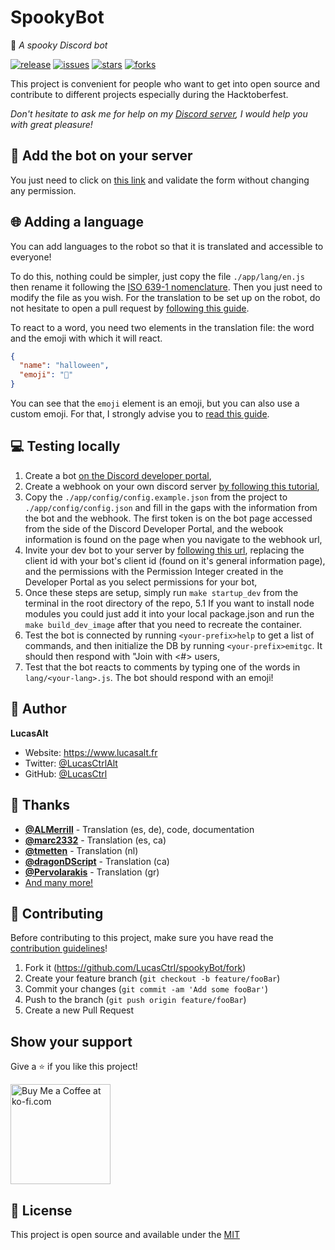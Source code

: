 # SpookyBot
🎃 *A spooky Discord bot*

[![release](https://img.shields.io/github/release/LucasCtrl/spookyBot.svg?style=flat-square&logo=github&logoColor=fafafa&colorA=191b25&colorB=32cb8b)](https://github.com/LucasCtrl/spookyBot/releases/latest)
[![issues](https://img.shields.io/github/issues/LucasCtrl/spookyBot.svg?style=flat-square&colorA=191b25)](https://github.com/LucasCtrl/spookyBot/issues)
[![stars](https://img.shields.io/github/stars/LucasCtrl/spookyBot.svg?style=flat-square&colorA=191b25)](https://github.com/LucasCtrl/spookyBot/stargazers)
[![forks](https://img.shields.io/github/forks/LucasCtrl/spookyBot.svg?style=flat-square&colorA=191b25)](https://github.com/LucasCtrl/spookyBot/network)

This project is convenient for people who want to get into open source and contribute to different projects especially during the Hacktoberfest.

*Don't hesitate to ask me for help on my [Discord server](https://discord.gg/nEDcagb), I would help you with great pleasure!*

## 🤖 Add the bot on your server

You just need to click on [this link](https://discord.com/oauth2/authorize?client_id=761568927188123669&scope=bot&permissions=1141124160) and validate the form without changing any permission.

## 🌐 Adding a language

You can add languages to the robot so that it is translated and accessible to everyone!

To do this, nothing could be simpler, just copy the file `./app/lang/en.js` then rename it following the [ISO 639-1 nomenclature](http://www.mathguide.de/info/tools/languagecode.html).
Then you just need to modify the file as you wish. For the translation to be set up on the robot, do not hesitate to open a pull request by [following this guide](https://github.com/LucasCtrl/spookyBot/blob/main/README.md#-contributing).

To react to a word, you need two elements in the translation file: the word and the emoji with which it will react.

```json
{
  "name": "halloween",
  "emoji": "🎃"
}
```

You can see that the `emoji` element is an emoji, but you can also use a custom emoji. For that, I strongly advise you to [read this guide](https://discordjs.guide/popular-topics/reactions.html#custom-emojis).

## 💻 Testing locally
1. Create a bot [on the Discord developer portal](https://discord.com/developers/applications),
2. Create a webhook on your own discord server [by following this tutorial](https://docs.gitlab.com/ee/user/project/integrations/discord_notifications.html),
3. Copy the `./app/config/config.example.json` from the project to `./app/config/config.json` and fill in the gaps with the information from the bot and the webhook. The first token is on the bot page accessed from the side of the Discord Developer Portal, and the webook information is found on the page when you navigate to the webhook url,
4. Invite your dev bot to your server by [following this url](https://discord.com/oauth2/authorize?client_id=761568927188123669&scope=bot&permissions=1141124160), replacing the client id with your bot's client id (found on it's general information page), and the permissions with the Permission Integer created in the Developer Portal as you select permissions for your bot,
5. Once these steps are setup, simply run `make startup_dev` from the terminal in the root directory of the repo,
5.1 If you want to install node modules you could just add it into your local package.json and run the `make build_dev_image` after that you need to recreate the container.
6. Test the bot is connected by running `<your-prefix>help` to get a list of commands, and then initialize the DB by running `<your-prefix>emitgc`. It should then respond with "Join <your-server> with <#> users,
7. Test that the bot reacts to comments by typing one of the words in `lang/<your-lang>.js`. The bot should respond with an emoji!

## 👤 Author

**LucasAlt**
* Website: https://www.lucasalt.fr
* Twitter: [@LucasCtrlAlt](https://twitter.com/LucasCtrlAlt)
* GitHub: [@LucasCtrl](https://github.com/LucasCtrl)

## 🙏 Thanks
* [**@ALMerrill**](https://github.com/ALMerrill) - Translation (es, de), code, documentation
* [**@marc2332**](https://github.com/marc2332) - Translation (es, ca)
* [**@tmetten**](https://github.com/tmetten) - Translation (nl)
* [**@dragonDScript**](https://github.com/dragonDScript) - Translation (ca)
* [**@Pervolarakis**](https://github.com/Pervolarakis) - Translation (gr)
* [And many more!](https://github.com/LucasCtrl/spookyBot/graphs/contributors)

## 🤝 Contributing

Before contributing to this project, make sure you have read the [contribution guidelines](https://github.com/LucasCtrl/spookyBot/blob/main/CONTRIBUTING.md)!

1. Fork it (https://github.com/LucasCtrl/spookyBot/fork)
2. Create your feature branch (`git checkout -b feature/fooBar`)
3. Commit your changes (`git commit -am 'Add some fooBar'`)
4. Push to the branch (`git push origin feature/fooBar`)
5. Create a new Pull Request

## Show your support

Give a ⭐️ if you like this project!

<a href='https://ko-fi.com/S6S21FLR2' target='_blank'>
  <img width='160' style='border:0px;width:160px;' src='https://cdn.ko-fi.com/cdn/kofi1.png?v=2' border='0' alt='Buy Me a Coffee at ko-fi.com' />
</a>

## 📝 License

This project is open source and available under the [MIT](https://github.com/LucasCtrl/spookyBot/blob/master/LICENSE)
